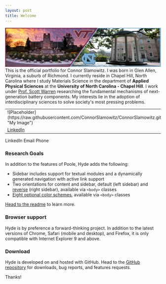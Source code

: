```yaml
---
layout: post
title: Welcome
---
```

![Placeholder](https://raw.githubusercontent.com/ConnorSlamowitz/Connor-Slamowitz/main/public/1599063296684.jpg "My Image")
This is the official portfolio for Connor Slamowitz. I was born in Glen Allen, Virginia, a suburb of Richmond. I currently reside in Chapel Hill, North Carolina where I study Materials Science in the department of **Applied Physical Sciences** at the **University of North Carolina - Chapel Hill**. I work under [Prof. Scott Warren](http://2d-lab.com/) researching the fundamental mechanisms of next-generation battery components. My interests lie in the adoption of interdisciplinary sciences to solve society's most pressing problems. 

<table>
  <tbody>
    <tr>
      <td>![Placeholder](https://raw.githubusercontent.com/ConnorSlamowitz/ConnorSlamowitz.github.io/main/public/noun_Media_2149767.png "My Image")</td>
      <td>![Placeholder](https://raw.githubusercontent.com/ConnorSlamowitz/ConnorSlamowitz.github.io/main/public/noun_Email_1002247.png "My Image")</td>
      <td>![Placeholder](https://raw.githubusercontent.com/ConnorSlamowitz/ConnorSlamowitz.github.io/main/public/noun_call_2766591.png "My Image")</td>
    </tr>
    <tr>
      <td><a href="https://www.linkedin.com/in/connorslamowitz">LinkedIn</a></td>
      <td>slamo1@email.unc.edu</td>
      <td>804-525-0368</td>
    </tr>
  </tbody>
</table>
LinkedIn Email Phone

### Research Goals

In addition to the features of Poole, Hyde adds the following:

* Sidebar includes support for textual modules and a dynamically generated navigation with active link support
* Two orientations for content and sidebar, default (left sidebar) and [reverse](https://github.com/poole/lanyon#reverse-layout) (right sidebar), available via `<body>` classes
* [Eight optional color schemes](https://github.com/poole/hyde#themes), available via `<body>` classes

[Head to the readme](https://github.com/poole/hyde#readme) to learn more.

### Browser support

Hyde is by preference a forward-thinking project. In addition to the latest versions of Chrome, Safari (mobile and desktop), and Firefox, it is only compatible with Internet Explorer 9 and above.

### Download

Hyde is developed on and hosted with GitHub. Head to the <a href="https://github.com/poole/hyde">GitHub repository</a> for downloads, bug reports, and features requests.

Thanks!
